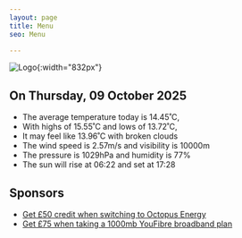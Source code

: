 ```yaml
---
layout: page
title: Menu
seo: Menu

---
```


![Logo](/images/logo.jpg){:width="832px"}

<!-- weather_marker starts -->
## On Thursday, 09 October 2025

- The average temperature today is 14.45˚C,
- With highs of 15.55˚C and lows of 13.72˚C,
- It may feel like 13.96˚C with broken clouds
- The wind speed is 2.57m/s and visibility is 10000m
- The pressure is 1029hPa and humidity is 77%
- The sun will rise at 06:22 and set at 17:28

<!-- weather_marker ends -->

## Sponsors

- [Get £50 credit when switching to Octopus Energy](https://bit.ly/3oD1nnS)
- [Get £75 when taking a 1000mb YouFibre broadband plan](https://aklam.io/91zWhU?)
